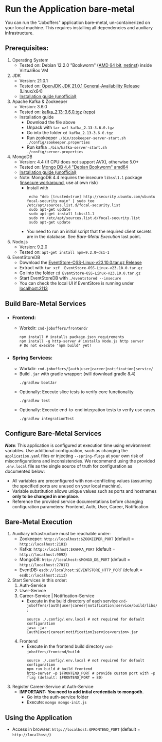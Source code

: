 # Run the Application bare-metal

You can run the "Joboffers" application bare-metal, un-containerized on your local machine. This requires installing all dependencies and auxiliary infrastructure.

## Prerequisites:
1. Operating System
   - Tested on: Debian 12.2.0 "Bookworm" ([AMD 64 bit, netinst](https://cdimage.debian.org/debian-cd/current/amd64/iso-cd/)) inside VirtualBox VM
2. JDK
   - Version: 21.0.1
   - Tested on: [OpenJDK JDK 21.0.1 General-Availability Release](https://jdk.java.net/21/) (Linux/x64)
   - [Installation guide (unofficial)](https://www.linuxcapable.com/how-to-install-openjdk-21-on-ubuntu-linux/)
3. Apache Kafka & Zookeeper
   - Version: 3.6.0
   - Tested on: [kafka_2.13-3.6.0.tgz]([https://dlcdn.apache.org/kafka/3.6.0/](https://dlcdn.apache.org/kafka/3.6.0/kafka_2.13-3.6.0.tgz)) ([repo](https://dlcdn.apache.org/kafka/3.6.0/))
   - Installation guide
     - Download the file above
     - Unpack with `tar xzf kafka_2.13-3.6.0.tgz`
     - Go into the folder `cd kafka_2.13-3.6.0.tgz`
     - Run zookeeper `./bin/zookeeper-server-start.sh ./config/zookeeper.properties`
     - Run kafka `./bin/kafka-server-start.sh ./config/server.properties`
4. MongoDB 
      - Version: 4.4 (If CPU does not support AVX), otherwise 5.0+ 
      - Tested on: [Mongo DB 4.4 "Debian Bookworm" amd64](https://repo.mongodb.org/apt/debian/dists/bookworm/mongodb-org/4.4/main/binary-amd64/)
      - [Installation guide (unofficial)](https://www.mongodb.com/docs/v4.4/tutorial/install-mongodb-on-debian/)
      - Note: MongoDB 4.4 requires the insecure `libssl1.1` package ([insecure workaround](https://askubuntu.com/a/1403683), use at own risk)
        - Install with
           ```
            echo "deb [trusted=true] http://security.ubuntu.com/ubuntu focal-security main" | sudo tee /etc/apt/sources.list.d/focal-security.list
            sudo apt-get update
            sudo apt-get install libssl1.1
            sudo rm /etc/apt/sources.list.d/focal-security.list
            sudo apt-get update
           ```
        - You need to run an initial script that the required client secrets are in the database. See *Bare-Metal Execution* last point.
5. Node.js 
      - Version: 9.2.0
      - Tested on: `apt-get install npm=9.2.0~ds1-1`
6. EventStoreDB
    - Download the [EventStore-OSS-Linux-v23.10.0.tar.gz Release](https://github.com/EventStore/EventStore/releases/tag/oss-v23.10.0)
    - Extract with `tar xzf  EventStore-OSS-Linux-v23.10.0.tar.gz`
    - Go into the folder `cd EventStore-OSS-Linux-v23.10.0.tar.gz`
    - Start EventStoreDB with `./eventstored --insecure`
    - You can check the local UI if EventStore is running under [localhost:2113](http://127.0.0.1:2113/web/index.html#/dashboard)

## Build Bare-Metal Services
- ### Frontend:
  - Workdir: `cnd-joboffers/frontend/`
     ``` 
     npm install # installs package.json requirements
     npm install -g http-server # installs Node.js http server
     # Do not execute 'npm build' yet! 
     ```
- ### Spring Services:
    - Workdir: `cnd-joboffers/[auth|user|career|notification]service/`
    - Build `.jar` with gradle wrapper: (will download gradle 8.4)
      ```
      ./gradlew bootJar
      ```
    - Optionally: Execute slice tests to verify core functionality
      ```
      ./gradlew test
      ```
    - Optionally: Execute end-to-end integration tests to verify use cases
      ```
      ./gradlew integrationTest
      ```

## Configure Bare-Metal Services
***Note***: This application is configured at execution time using environment variables. Use additional configuration, such as changing the `application.yaml` files  or injecting `--spring-flags` at your own risk of misconfigurations and inconsistencies.
We recommend using the provided `.env.local` file as the single source of truth for configuration as documented below:
- All variables are preconfigured with non-conflicting values (assuming the specified ports are unused on your local machine).
- Variable substitution allows unique values such as ports and hostnames **only to be changed in one place**.
- Reference the provided service documentations before changing configuration parameters: Frontend, Auth, User, Career, Notification

## Bare-Metal Execution
1. Auxiliary infrastructure must be reachable under:
    - Zookeeper: `http://localhost:$ZOOKEEPER_PORT` (default = `http://localhost:2181`)
    - Kafka: `http://localhost:$KAFKA_PORT` (default = `http://localhost:9092`)
    - MongoDB: `http://localhost:$MONGO_DB_PORT` (default = `http://localhost:27017`)
    - EventDB: `esdb://localhost:$EVENTSTORE_HTTP_PORT` (default = `esdb://localhost:2113`)
2. Start Services in this order:
    1. Auth-Service
    3. User-Serivce
    4. Career-Service | Notification-Service
       - Execute in the build directory of each service `cnd-joboffers/[auth|user|career|notification]service/build/libs/`:
         ```
         source ./.config/.env.local # not required for default configuration
         java -jar [auth|user|career|notification]service<version>.jar
         ```   
    5. Frontend
       - Execute in the frontend build directory `cnd-joboffers/frontend/build`:
         ```
         source ./.config/.env.local # not required for default configuration
         npm run build # build frontend
         http-server -p $FRONTEND_PORT # provide custom port with -p flag (default: $FRONTEND_PORT = 80)
         ```
3. Register Career-Service at Auth-Service 
   - **IMPORTANT: You need to add intial credentials to mongodb.**
      - Go into the auth-service folder
      - Execute: `mongo mongo-init.js`

## Using the Application
- Access in browser: `http://localhost:$FRONTEND_PORT` (default = `http://localhost/`)
